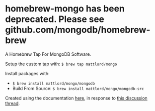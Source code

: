 # homebrew-mongo has been deprecated. Please see github.com/mongodb/homebrew-brew

A Homebrew Tap For MongoDB Software. 

Setup the custom tap with: `$ brew tap mattlord/mongo`

Install packages with: 
* `$ brew install mattlord/mongo/mongodb`
* Build From Source: `$ brew install mattlord/mongo/mongodb-src`


Created using the documentation [here](https://github.com/Homebrew/brew/blob/master/docs/How-to-Create-and-Maintain-a-Tap.md), in response to [this discussion thread](https://discourse.brew.sh/t/mongodb-sspl-license/4058/3).
